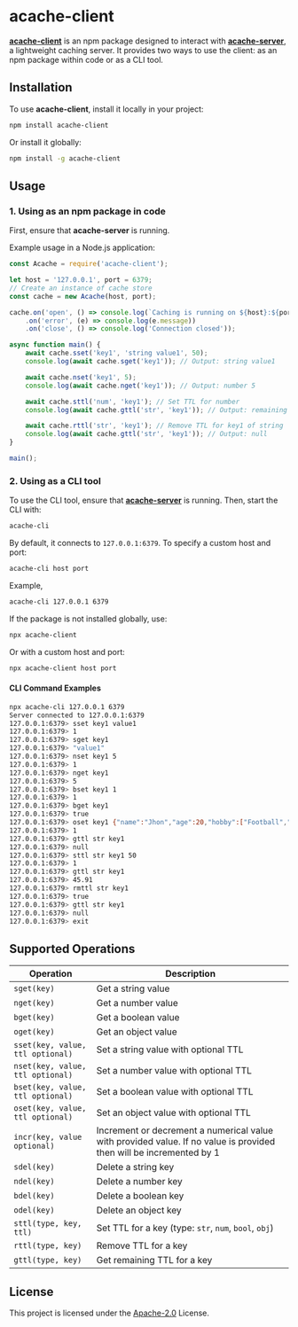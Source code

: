 # acache-client

[**acache-client**](https://www.npmjs.com/package/acache-client) is an npm package designed to interact with [**acache-server**](https://www.npmjs.com/package/acache-server), a lightweight caching server. It provides two ways to use the client: as an npm package within code or as a CLI tool.

## Installation

To use **acache-client**, install it locally in your project:

```bash
npm install acache-client
```

Or install it globally:

```bash
npm install -g acache-client
```

## Usage

### 1. Using as an npm package in code

First, ensure that **acache-server** is running.

Example usage in a Node.js application:

```javascript
const Acache = require('acache-client');

let host = '127.0.0.1', port = 6379;
// Create an instance of cache store
const cache = new Acache(host, port);

cache.on('open', () => console.log(`Caching is running on ${host}:${port}`))
    .on('error', (e) => console.log(e.message))
    .on('close', () => console.log('Connection closed'));

async function main() {
    await cache.sset('key1', 'string value1', 50);
    console.log(await cache.sget('key1')); // Output: string value1

    await cache.nset('key1', 5);
    console.log(await cache.nget('key1')); // Output: number 5

    await cache.sttl('num', 'key1'); // Set TTL for number
    console.log(await cache.gttl('str', 'key1')); // Output: remaining TTL of key1

    await cache.rttl('str', 'key1'); // Remove TTL for key1 of string
    console.log(await cache.gttl('str', 'key1')); // Output: null
}

main();
```

### 2. Using as a CLI tool

To use the CLI tool, ensure that [**acache-server**](https://www.npmjs.com/package/acache-server) is running. Then, start the CLI with:

```bash
acache-cli
```

By default, it connects to `127.0.0.1:6379`. To specify a custom host and port:

```bash
acache-cli host port
```
Example,
```bash
acache-cli 127.0.0.1 6379
```

If the package is not installed globally, use:

```bash
npx acache-client
```

Or with a custom host and port:

```bash
npx acache-client host port
```

#### CLI Command Examples

```bash
npx acache-cli 127.0.0.1 6379
Server connected to 127.0.0.1:6379
127.0.0.1:6379> sset key1 value1
127.0.0.1:6379> 1
127.0.0.1:6379> sget key1 
127.0.0.1:6379> "value1"
127.0.0.1:6379> nset key1 5
127.0.0.1:6379> 1
127.0.0.1:6379> nget key1 
127.0.0.1:6379> 5
127.0.0.1:6379> bset key1 1
127.0.0.1:6379> 1
127.0.0.1:6379> bget key1
127.0.0.1:6379> true
127.0.0.1:6379> oset key1 {"name":"Jhon","age":20,"hobby":["Football","Cricket","Party"],"address":{"city":"Los Angeles","state":"California","country":"United States"}}
127.0.0.1:6379> 1
127.0.0.1:6379> gttl str key1
127.0.0.1:6379> null
127.0.0.1:6379> sttl str key1 50
127.0.0.1:6379> 1
127.0.0.1:6379> gttl str key1
127.0.0.1:6379> 45.91
127.0.0.1:6379> rmttl str key1
127.0.0.1:6379> true
127.0.0.1:6379> gttl str key1
127.0.0.1:6379> null
127.0.0.1:6379> exit
```

## Supported Operations

| Operation | Description |
|-----------|-------------|
| `sget(key)` | Get a string value |
| `nget(key)` | Get a number value |
| `bget(key)` | Get a boolean value |
| `oget(key)` | Get an object value |
| `sset(key, value, ttl optional)` | Set a string value with optional TTL |
| `nset(key, value, ttl optional)` | Set a number value with optional TTL |
| `bset(key, value, ttl optional)` | Set a boolean value with optional TTL |
| `oset(key, value, ttl optional)` | Set an object value with optional TTL |
| `incr(key, value optional)` | Increment or decrement a numerical value with provided value. If no value is provided then will be incremented by 1|
| `sdel(key)` | Delete a string key |
| `ndel(key)` | Delete a number key |
| `bdel(key)` | Delete a boolean key |
| `odel(key)` | Delete an object key |
| `sttl(type, key, ttl)` | Set TTL for a key (type: `str`, `num`, `bool`, `obj`) |
| `rttl(type, key)` | Remove TTL for a key |
| `gttl(type, key)` | Get remaining TTL for a key |

## License

This project is licensed under the [Apache-2.0](http://www.apache.org/licenses/LICENSE-2.0) License.
